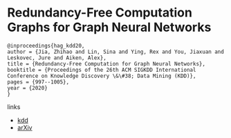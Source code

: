 # Redundancy-Free Computation Graphs for Graph Neural Networks

```
@inproceedings{hag_kdd20,
author = {Jia, Zhihao and Lin, Sina and Ying, Rex and You, Jiaxuan and Leskovec, Jure and Aiken, Alex},
title = {Redundancy-Free Computation for Graph Neural Networks},
booktitle = {Proceedings of the 26th ACM SIGKDD International Conference on Knowledge Discovery \&\#38; Data Mining (KDD)},
pages = {997--1005},
year = {2020}
}
```

links
- [kdd](https://www.kdd.org/kdd2020/accepted-papers/view/redundancy-free-computation-for-graph-neural-networks)
- [arXiv](https://arxiv.org/abs/1906.03707)
